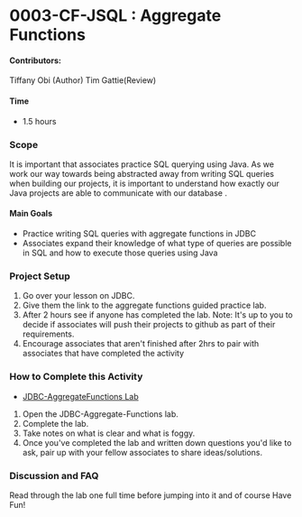 # 0003-CF-JSQL : Aggregate Functions

#### Contributors: 

Tiffany Obi (Author)
Tim Gattie(Review)

#### Time
- 1.5 hours

### Scope
It is important that associates practice SQL querying using Java. As we work our way towards being abstracted away from writing SQL queries when building our projects, it is important to understand how exactly our Java projects are able to communicate with our database . 

#### Main Goals
- Practice writing SQL queries with aggregate functions in JDBC
- Associates expand their knowledge of what type of queries are possible in SQL and how to execute those queries using Java

### Project Setup
1. Go over your lesson on JDBC.
2. Give them the link to the aggregate functions guided practice lab. 
3. After 2 hours see if anyone has completed the lab. 
 Note: It's up to you to decide if associates will push their projects to github as part of their requirements.
4. Encourage associates that aren't finished after 2hrs to pair with associates that have completed the activity

### How to Complete this Activity
- [JDBC-AggregateFunctions Lab](AggregateFunctionsJDBCLab.md)
1. Open the JDBC-Aggregate-Functions lab.
2. Complete the lab.
3. Take notes on what is clear and what is foggy.
4. Once you've completed the lab and written down questions you'd like to ask, pair up with your fellow associates to share ideas/solutions.

### Discussion and FAQ
Read through the lab one full time before jumping into it and of course Have Fun!
